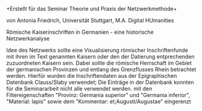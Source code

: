 +Erstellt für das Seminar Theorie und Praxis der Netzwerkmethode+

von Antonia Friedrich, Universität Stuttgart, M.A. Digital HUmanities

Römische Kaiserinschriften in Germanien - eine historische Netzwerkanalyse

Idee des Netzwerks sollte eine Visualisierung römischer Inschriftenfunde mit ihren im Text genannten Kaisern oder den der Datierung entprechenden zuzuordneten Kaisern sein. Dabei sollte die römische Herrschaft im Gebiet der germanischen Provinzen und entlang des Grenzflusses Rhein betrachtet werden.
Hierfür wurden die Inschriftendaten aus der Epigraphischen Datenbank Clauss/Slaby verwendet; Die Einträge in der Datenbank konnten für die Seminararbeit nicht alle verwendet werden. 
mit den Filtereigenschaften "Provinz: Germania superior" und "Germania inferior", "Material: lapis" sowie dem "Kommentar: et;Augusti/Augustae" eingerenzt





